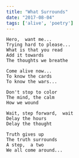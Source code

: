 ```yaml
---
title: "What Surrounds"
date: "2017-08-04"
tags: ['alive', 'poetry']
---
```

    Hero,  want me...
    Trying hard to please...
    What is that you read
    Add it towards
    The thoughts we breathe

    Come alive now...
    To know the cards
    To know the wars...

    Don't stop to color
    The mind, the calm
    How we wound

    Wait, step forward,  wait
    Delay the hours
    Delay the thought

    Truth gives up
    The truth surrounds
    A step,  a two
    We all come around...
